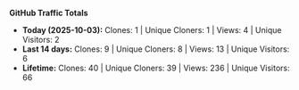 
**GitHub Traffic Totals**

- **Today (2025-10-03):** Clones: 1 | Unique Cloners: 1 | Views: 4 | Unique Visitors: 2
- **Last 14 days:** Clones: 9 | Unique Cloners: 8 | Views: 13 | Unique Visitors: 6
- **Lifetime:** Clones: 40 | Unique Cloners: 39 | Views: 236 | Unique Visitors: 66
